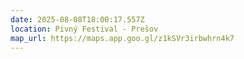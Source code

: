 ```yaml
---
date: 2025-08-08T18:00:17.557Z
location: Pivný Festival - Prešov
map_url: https://maps.app.goo.gl/z1kSVr3irbwhrn4k7
---
```


